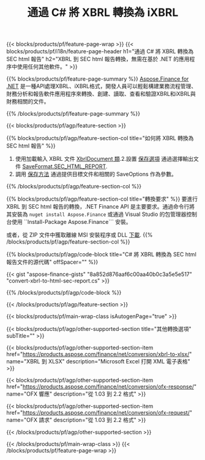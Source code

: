 ﻿---
title: 通過 C# 將 XBRL 轉換為 iXBRL
description: XBRL 到 SEC html 報告 C# 轉換的示例代碼。在基於 .NET 的應用程序中使用 API 示例代碼將批處理 XBRL 文件轉換為 SEC html 報告轉換。 
url: /zh-hant/net/conversion/xbrl-to-sec-html-report/
family: finance
platformtag: net
feature: convert
informat: XBRL
outformat: HTML
otherformats: XLSX
---
{{< blocks/products/pf/feature-page-wrap >}}
{{< blocks/products/pf/i18n/feature-page-header h1="通過 C# 將 XBRL 轉換為 SEC html 報告" h2="XBRL 到 SEC html 報告轉換，無需在基於 .NET 的應用程序中使用任何其他軟件。" >}}

{{% blocks/products/pf/feature-page-summary %}}
[Aspose.Finance for .NET](https://products.aspose.com/finance/net/) 是一種API處理XBRL、iXBRL格式，開發人員可以輕鬆構建業務流程管理、財務分析和報告軟件應用程序來轉換、創建、讀取、查看和驗證XBRL和iXBRL與財務相關的文件。 

{{% /blocks/products/pf/feature-page-summary %}}

{{< blocks/products/pf/agp/feature-section >}}

{{% blocks/products/pf/agp/feature-section-col title="如何將 XBRL 轉換為 SEC html 報告" %}}
1. 使用加載輸入 XBRL 文件 [XbrlDocument 類](https://apireference.aspose.com/finance/net/aspose.finance.xbrl/xbrldocument).2.設置 [保存選項](https://apireference.aspose.com/finance/net/aspose.finance.xbrl/saveoptions) 通過選擇輸出文件 [SaveFormat.SEC_HTML_REPORT](https://apireference.aspose.com/finance/net/aspose.finance.xbrl/saveformat).
3. 調用 [保存方法](https://apireference.aspose.com/finance/net/aspose.finance.xbrl.xbrldocument/save/methods/2) 通過提供目標文件和相關的 SaveOptions 作為參數。

{{% /blocks/products/pf/agp/feature-section-col %}}

{{% blocks/products/pf/agp/feature-section-col title="轉換要求" %}}
要進行 XBRL 到 SEC html 報告的轉換，.NET Finance API 是主要要求。通過命令行將其安裝為 ```nuget install Aspose.Finance``` 或通過 Visual Studio 的包管理器控制台使用 ``Install-Package Aspose.Finance``` 安裝。

或者，從 ZIP 文件中獲取離線 MSI 安裝程序或 DLL [下載](https://downloads.aspose.com/finance/net).
{{% /blocks/products/pf/agp/feature-section-col %}}

{{% blocks/products/pf/agp/code-block title="C# 將 XBRL 轉換為 SEC html 報告文件的源代碼" offSpacer="" %}}

{{< gist "aspose-finance-gists" "8a852d876aaf6c00aa40b0c3a5e5e517" "convert-xbrl-to-html-sec-report.cs" >}}

{{% /blocks/products/pf/agp/code-block %}}

{{< /blocks/products/pf/agp/feature-section >}}

{{< blocks/products/pf/main-wrap-class isAutogenPage="true" >}}

{{< blocks/products/pf/agp/other-supported-section title="其他轉換選項" subTitle="" >}}

{{< blocks/products/pf/agp/other-supported-section-item href="https://products.aspose.com/finance/net/conversion/xbrl-to-xlsx/" name="XBRL 到 XLSX" description="Microsoft Excel 打開 XML 電子表格" >}}

{{< blocks/products/pf/agp/other-supported-section-item href="https://products.aspose.com/finance/net/conversion/ofx-response/" name="OFX 響應" description="從 1.03 到 2.2 格式" >}}

{{< blocks/products/pf/agp/other-supported-section-item href="https://products.aspose.com/finance/net/conversion/ofx-request/" name="OFX 請求" description="從 1.03 到 2.2 格式" >}}

{{< /blocks/products/pf/agp/other-supported-section >}}

{{< /blocks/products/pf/main-wrap-class >}}
{{< /blocks/products/pf/feature-page-wrap >}}